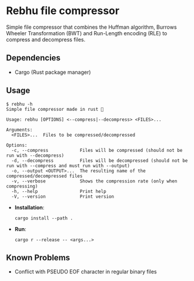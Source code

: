 # Rebhu file compressor

Simple file compressor that combines the Huffman algorithm, Burrows Wheeler Transformation (BWT) and Run-Length encoding (RLE) to compress and decompress files.

## Dependencies

- Cargo (Rust package manager)

## Usage

```
$ rebhu -h
Simple file compressor made in rust 🦀

Usage: rebhu [OPTIONS] <--compress|--decompress> <FILES>...

Arguments:
  <FILES>...  Files to be compressed/decompressed

Options:
  -c, --compress            Files will be compressed (should not be run with --decompress)
  -d, --decompress          Files will be decompressed (should not be run with --compress and must run with --output)
  -o, --output <OUTPUT>...  The resulting name of the compressed/decompressed files
  -v, --verbose             Shows the compression rate (only when compressing)
  -h, --help                Print help
  -V, --version             Print version
```

- **Installation**:

  ```
  cargo install --path .
  ```

- **Run**:

  ```
  cargo r --release -- <args...>
  ```

## Known Problems

- Conflict with PSEUDO EOF character in regular binary files

